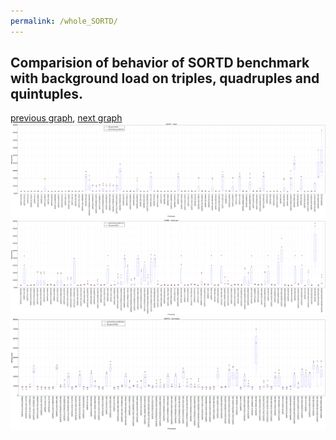 ```yaml
---
permalink: /whole_SORTD/
---
```



## Comparision of behavior of SORTD benchmark with background load on triples, quadruples and quintuples.

[previous graph](../whole_SMATRIX/), [next graph](../whole_ZB/)
![graph figure](./images/triple/SORTD_box.png)![graph figure](./images/quadruple/SORTD_box.png)![graph figure](./images/quintuple/SORTD_box.png)